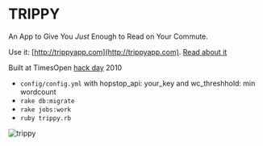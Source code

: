 # TRIPPY

An App to Give You *Just* Enough to Read on Your Commute.

Use it: [http://trippyapp.com](http://trippyapp.com). [Read about it](http://www.shhhaw.com/2010/12/introducing-trippy-an-app-to-give-you-just-enough-to-read-on-your-commute.php) 

Built at TimesOpen [hack day](http://www.nytimes.com/marketing/timesopen/hackday.html) 2010

* `config/config.yml` with hopstop\_api: your\_key and wc\_threshhold: min wordcount
* `rake db:migrate`
* `rake jobs:work`
* `ruby trippy.rb`

![trippy](http://dl.dropbox.com/u/715596/Screen%20shot%202010-12-05%20at%209.27.35%20AM.png)